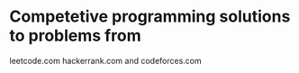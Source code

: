 # Competetive programming solutions to problems from
leetcode.com hackerrank.com and codeforces.com
